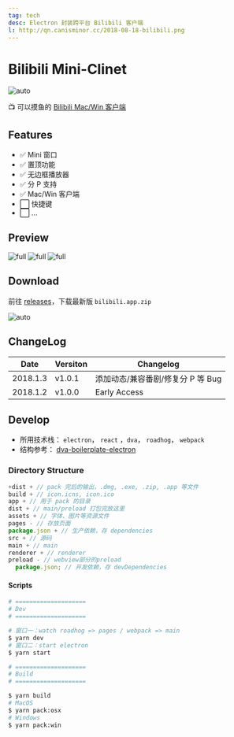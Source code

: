 ```yaml
---
tag: tech
desc: Electron 封装跨平台 Bilibili 客户端
l: http://qn.canisminor.cc/2018-08-18-bilibili.png
---
```


# Bilibili Mini-Clinet

![auto](https://img.shields.io/github/release/canisminor1990/bilibili-client.svg)

📺 可以摸鱼的 [Bilibili Mac/Win 客户端](https://github.com/canisminor1990/bilibili-client)

## Features

- ✅ Mini 窗口
- ✅ 置顶功能
- ✅ 无边框播放器
- ✅ 分 P 支持
- ✅ Mac/Win 客户端
- ⬜️ 快捷键
- ⬜️ ...

## Preview

![full](http://qn.canisminor.cc/2018-01-03-preview-1.png)
![full](http://qn.canisminor.cc/2018-01-03-preview-2.png)
![full](http://qn.canisminor.cc/2018-01-03-preview-3.png)

## Download

前往 [releases](https://github.com/canisminor1990/bilibili-client/releases)，下载最新版 `bilibili.app.zip`

![auto](https://img.shields.io/github/downloads/canisminor1990/bilibili-client/total.svg)

## ChangeLog

| Date     | Versiton | Changelog                         |
| -------- | -------- | --------------------------------- |
| 2018.1.3 | v1.0.1   | 添加动态/兼容番剧/修复分 P 等 Bug |
| 2018.1.2 | v1.0.0   | Early Access                      |

## Develop

- 所用技术栈： `electron`， `react` ，`dva`， `roadhog`， `webpack`
- 结构参考： [dva-boilerplate-electron](https://github.com/sorrycc/dva-boilerplate-electron)

### Directory Structure

```js
+dist + // pack 完后的输出，.dmg, .exe, .zip, .app 等文件
build + // icon.icns, icon.ico
app + // 用于 pack 的目录
dist + // main/preload 打包完放这里
assets + // 字体、图片等资源文件
pages - // 存放页面
package.json + // 生产依赖，存 dependencies
src + // 源码
main + // main
renderer + // renderer
preload - // webview部分的preload
  package.json; // 开发依赖，存 devDependencies
```

#### Scripts

```bash
# ====================
# Dev
# ====================

# 窗口一：watch roadhog => pages / webpack => main
$ yarn dev
# 窗口二：start electron
$ yarn start

# ====================
# Build
# ====================

$ yarn build
# MacOS
$ yarn pack:osx
# Windows
$ yarn pack:win
```
